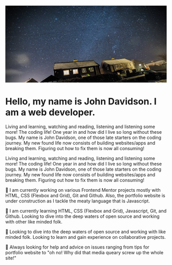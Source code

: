![bridge](https://github.com/John-Davidson-8/John-Davidson-8/blob/main/barvas-crop.jpeg)

<h1>Hello, my name is John Davidson. I am a web developer.</h1>

<p>
      Living and learning, watching and reading, listening and listening some
      more! The coding life! One year in and how did I live so long without
      these bugs. My name is John Davidson, one of those late starters on the
      coding journey. My new found life now consists of building websites/apps
      and breaking them. Figuring out how to fix them is now all consuming!
    </p>

Living and learning, watching and reading, listening and listening some more! The coding life! One year in and how did I live so long without these bugs. My name is John Davidson, one of those late starters on the coding journey. My new found life now consists of building websites/apps and breaking them. Figuring out how to fix them is now all consuming! 

🔭 I am currently working on various Frontend Mentor projects mostly with HTML, CSS (Flexbox and Grid), Git and Github. Also, the portfolio website is under construction as I tackle the meaty language that is Javascript.

🌱 I am currently learning HTML, CSS (Flexbox and Grid), Javascript, Git, and Github. Looking to dive into the deep waters of open source and working with other like minded folk. 

👯 Looking to dive into the deep waters of open source and working with like minded folk. Looking to learn and gain experience on collaborative projects. 

🤔 Always looking for help and advice on issues ranging from tips for portfolio website to "oh no! Why did that media queary screw up the whole site!"
